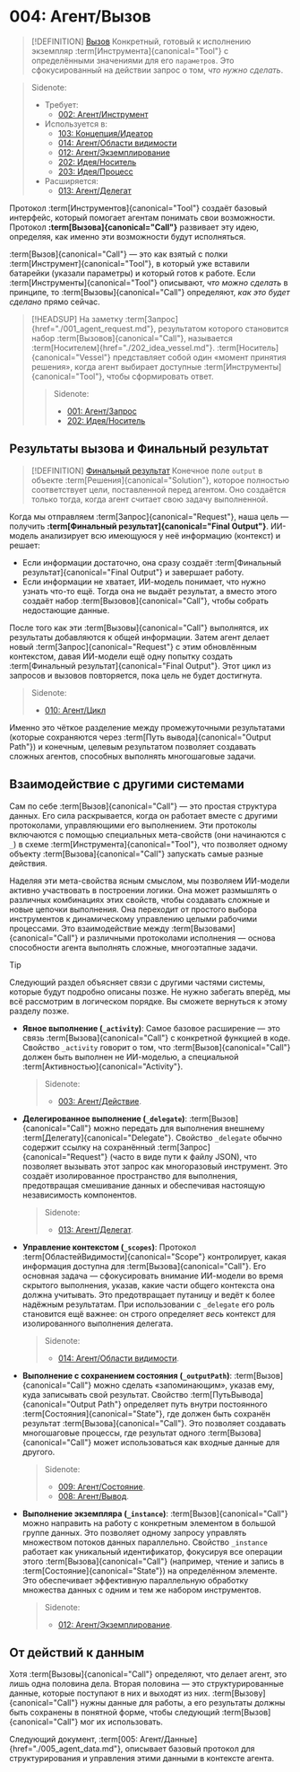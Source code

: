 # 004: Агент/Вызов

> [!DEFINITION] [Вызов](./000_glossary.md)
> Конкретный, готовый к исполнению экземпляр :term[Инструмента]{canonical="Tool"} с определёнными значениями для его `параметров`. Это сфокусированный на действии запрос о том, *что нужно сделать*.

> Sidenote:
> - Требует:
>   - [002: Агент/Инструмент](./002_agent_tool.md)
> - Используется в:
>   - [103: Концепция/Идеатор](./103_concept_ideator.md)
>   - [014: Агент/Области видимости](./015_agent_scopes.md)
>   - [012: Агент/Экземплирование](./013_agent_instancing.md)
>   - [202: Идея/Носитель](./202_idea_vessel.md)
>   - [203: Идея/Процесс](./203_idea_process.md)
> - Расширяется:
>   - [013: Агент/Делегат](./014_agent_delegate.md)

Протокол :term[Инструментов]{canonical="Tool"} создаёт базовый интерфейс, который помогает агентам понимать свои возможности. Протокол **:term[Вызова]{canonical="Call"}** развивает эту идею, определяя, как именно эти возможности будут исполняться.

:term[Вызов]{canonical="Call"} — это как взятый с полки :term[Инструмент]{canonical="Tool"}, в который уже вставили батарейки (указали параметры) и который готов к работе. Если :term[Инструменты]{canonical="Tool"} описывают, *что можно сделать* в принципе, то :term[Вызовы]{canonical="Call"} определяют, *как это будет сделано* прямо сейчас.

> [!HEADSUP] На заметку
> :term[Запрос]{href="./001_agent_request.md"}, результатом которого становится набор :term[Вызовов]{canonical="Call"}, называется :term[Носителем]{href="./202_idea_vessel.md"}. :term[Носитель]{canonical="Vessel"} представляет собой один «момент принятия решения», когда агент выбирает доступные :term[Инструменты]{canonical="Tool"}, чтобы сформировать ответ.
>
> > Sidenote:
> >
> > - [001: Агент/Запрос](./001_agent_request.md)
> > - [202: Идея/Носитель](./202_idea_vessel.md)

## Результаты вызова и Финальный результат

> [!DEFINITION] [Финальный результат](./000_glossary.md)
> Конечное поле `output` в объекте :term[Решения]{canonical="Solution"}, которое полностью соответствует цели, поставленной перед агентом. Оно создаётся только тогда, когда агент считает свою задачу выполненной.

Когда мы отправляем :term[Запрос]{canonical="Request"}, наша цель — получить **:term[Финальный результат]{canonical="Final Output"}**. ИИ-модель анализирует всю имеющуюся у неё информацию (контекст) и решает:

- Если информации достаточно, она сразу создаёт :term[Финальный результат]{canonical="Final Output"} и завершает работу.
- Если информации не хватает, ИИ-модель понимает, что нужно узнать что-то ещё. Тогда она не выдаёт результат, а вместо этого создаёт набор :term[Вызовов]{canonical="Call"}, чтобы собрать недостающие данные.

После того как эти :term[Вызовы]{canonical="Call"} выполнятся, их результаты добавляются к общей информации. Затем агент делает новый :term[Запрос]{canonical="Request"} с этим обновлённым контекстом, давая ИИ-модели ещё одну попытку создать :term[Финальный результат]{canonical="Final Output"}. Этот цикл из запросов и вызовов повторяется, пока цель не будет достигнута.

> Sidenote:
> - [010: Агент/Цикл](./010_agent_loop.md)

Именно это чёткое разделение между промежуточными результатами (которые сохраняются через :term[Путь вывода]{canonical="Output Path"}) и конечным, целевым результатом позволяет создавать сложных агентов, способных выполнять многошаговые задачи.

## Взаимодействие с другими системами

Сам по себе :term[Вызов]{canonical="Call"} — это простая структура данных. Его сила раскрывается, когда он работает вместе с другими протоколами, управляющими его выполнением. Эти протоколы включаются с помощью специальных мета-свойств (они начинаются с `_`) в схеме :term[Инструмента]{canonical="Tool"}, что позволяет одному объекту :term[Вызова]{canonical="Call"} запускать самые разные действия.

Наделяя эти мета-свойства ясным смыслом, мы позволяем ИИ-модели активно участвовать в построении логики. Она может размышлять о различных комбинациях этих свойств, чтобы создавать сложные и новые цепочки выполнения. Она переходит от простого выбора инструментов к динамическому управлению целыми рабочими процессами. Это взаимодействие между :term[Вызовами]{canonical="Call"} и различными протоколами исполнения — основа способности агента выполнять сложные, многоэтапные задачи.

> [!TIP]
> Следующий раздел объясняет связи с другими частями системы, которые будут подробно описаны позже. Не нужно забегать вперёд, мы всё рассмотрим в логическом порядке. Вы сможете вернуться к этому разделу позже.

- **Явное выполнение (`_activity`)**: Самое базовое расширение — это связь :term[Вызова]{canonical="Call"} с конкретной функцией в коде. Свойство `_activity` говорит о том, что :term[Вызов]{canonical="Call"} должен быть выполнен не ИИ-моделью, а специальной :term[Активностью]{canonical="Activity"}.

  > Sidenote:
  > - [003: Агент/Действие](./003_agent_activity.md).

- **Делегированное выполнение (`_delegate`)**: :term[Вызов]{canonical="Call"} можно передать для выполнения внешнему :term[Делегату]{canonical="Delegate"}. Свойство `_delegate` обычно содержит ссылку на сохранённый :term[Запрос]{canonical="Request"} (часто в виде пути к файлу JSON), что позволяет вызывать этот запрос как многоразовый инструмент. Это создаёт изолированное пространство для выполнения, предотвращая смешивание данных и обеспечивая настоящую независимость компонентов.

  > Sidenote:
  > - [013: Агент/Делегат](./014_agent_delegate.md).

- **Управление контекстом (`_scopes`)**: Протокол :term[ОбластейВидимости]{canonical="Scope"} контролирует, какая информация доступна для :term[Вызова]{canonical="Call"}. Его основная задача — сфокусировать внимание ИИ-модели во время скрытого выполнения, указав, какие части общего контекста она должна учитывать. Это предотвращает путаницу и ведёт к более надёжным результатам. При использовании с `_delegate` его роль становится ещё важнее: он строго определяет *весь* контекст для изолированного выполнения делегата.

  > Sidenote:
  > - [014: Агент/Области видимости](./015_agent_scopes.md).

- **Выполнение с сохранением состояния (`_outputPath`)**: :term[Вызов]{canonical="Call"} можно сделать «запоминающим», указав ему, куда записывать свой результат. Свойство :term[ПутьВывода]{canonical="Output Path"} определяет путь внутри постоянного :term[Состояния]{canonical="State"}, где должен быть сохранён результат :term[Вызова]{canonical="Call"}. Это позволяет создавать многошаговые процессы, где результат одного :term[Вызова]{canonical="Call"} может использоваться как входные данные для другого.

  > Sidenote:
  > - [009: Агент/Состояние](./009_agent_state.md).
  > - [008: Агент/Вывод](./008_agent_output.md).

- **Выполнение экземпляра (`_instance`)**: :term[Вызов]{canonical="Call"} можно направить на работу с конкретным элементом в большой группе данных. Это позволяет одному запросу управлять множеством потоков данных параллельно. Свойство `_instance` работает как уникальный идентификатор, фокусируя все операции этого :term[Вызова]{canonical="Call"} (например, чтение и запись в :term[Состояние]{canonical="State"}) на определённом элементе. Это обеспечивает эффективную параллельную обработку множества данных с одним и тем же набором инструментов.
  > Sidenote:
  > - [012: Агент/Экземплирование](./013_agent_instancing.md).

## От действий к данным

Хотя :term[Вызовы]{canonical="Call"} определяют, что делает агент, это лишь одна половина дела. Вторая половина — это структурированные данные, которые поступают в них и выходят из них. :term[Вызову]{canonical="Call"} нужны данные для работы, а его результаты должны быть сохранены в понятной форме, чтобы следующий :term[Вызов]{canonical="Call"} мог их использовать.

Следующий документ, :term[005: Агент/Данные]{href="./005_agent_data.md"}, описывает базовый протокол для структурирования и управления этими данными в контексте агента.
